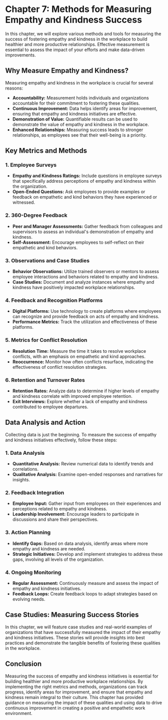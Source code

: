Chapter 7: Methods for Measuring Empathy and Kindness Success
=============================================================

In this chapter, we will explore various methods and tools for measuring the success of fostering empathy and kindness in the workplace to build healthier and more productive relationships. Effective measurement is essential to assess the impact of your efforts and make data-driven improvements.

Why Measure Empathy and Kindness?
---------------------------------

Measuring empathy and kindness in the workplace is crucial for several reasons:

* **Accountability:** Measurement holds individuals and organizations accountable for their commitment to fostering these qualities.
* **Continuous Improvement:** Data helps identify areas for improvement, ensuring that empathy and kindness initiatives are effective.
* **Demonstration of Value:** Quantifiable results can be used to demonstrate the value of empathy and kindness in the workplace.
* **Enhanced Relationships:** Measuring success leads to stronger relationships, as employees see that their well-being is a priority.

Key Metrics and Methods
-----------------------

### 1. **Employee Surveys**

* **Empathy and Kindness Ratings:** Include questions in employee surveys that specifically address perceptions of empathy and kindness within the organization.
* **Open-Ended Questions:** Ask employees to provide examples or feedback on empathetic and kind behaviors they have experienced or witnessed.

### 2. **360-Degree Feedback**

* **Peer and Manager Assessments:** Gather feedback from colleagues and supervisors to assess an individual's demonstration of empathy and kindness.
* **Self-Assessment:** Encourage employees to self-reflect on their empathetic and kind behaviors.

### 3. **Observations and Case Studies**

* **Behavior Observations:** Utilize trained observers or mentors to assess employee interactions and behaviors related to empathy and kindness.
* **Case Studies:** Document and analyze instances where empathy and kindness have positively impacted workplace relationships.

### 4. **Feedback and Recognition Platforms**

* **Digital Platforms:** Use technology to create platforms where employees can recognize and provide feedback on acts of empathy and kindness.
* **Performance Metrics:** Track the utilization and effectiveness of these platforms.

### 5. **Metrics for Conflict Resolution**

* **Resolution Time:** Measure the time it takes to resolve workplace conflicts, with an emphasis on empathetic and kind approaches.
* **Reoccurrence:** Monitor how often conflicts resurface, indicating the effectiveness of conflict resolution strategies.

### 6. **Retention and Turnover Rates**

* **Retention Rates:** Analyze data to determine if higher levels of empathy and kindness correlate with improved employee retention.
* **Exit Interviews:** Explore whether a lack of empathy and kindness contributed to employee departures.

Data Analysis and Action
------------------------

Collecting data is just the beginning. To measure the success of empathy and kindness initiatives effectively, follow these steps:

### 1. **Data Analysis**

* **Quantitative Analysis:** Review numerical data to identify trends and correlations.
* **Qualitative Analysis:** Examine open-ended responses and narratives for insights.

### 2. **Feedback Integration**

* **Employee Input:** Gather input from employees on their experiences and perceptions related to empathy and kindness.
* **Leadership Involvement:** Encourage leaders to participate in discussions and share their perspectives.

### 3. **Action Planning**

* **Identify Gaps:** Based on data analysis, identify areas where more empathy and kindness are needed.
* **Strategic Initiatives:** Develop and implement strategies to address these gaps, involving all levels of the organization.

### 4. **Ongoing Monitoring**

* **Regular Assessment:** Continuously measure and assess the impact of empathy and kindness initiatives.
* **Feedback Loops:** Create feedback loops to adapt strategies based on evolving needs.

Case Studies: Measuring Success Stories
---------------------------------------

In this chapter, we will feature case studies and real-world examples of organizations that have successfully measured the impact of their empathy and kindness initiatives. These stories will provide insights into best practices and demonstrate the tangible benefits of fostering these qualities in the workplace.

Conclusion
----------

Measuring the success of empathy and kindness initiatives is essential for building healthier and more productive workplace relationships. By implementing the right metrics and methods, organizations can track progress, identify areas for improvement, and ensure that empathy and kindness remain integral to their culture. This chapter has provided guidance on measuring the impact of these qualities and using data to drive continuous improvement in creating a positive and empathetic work environment.

